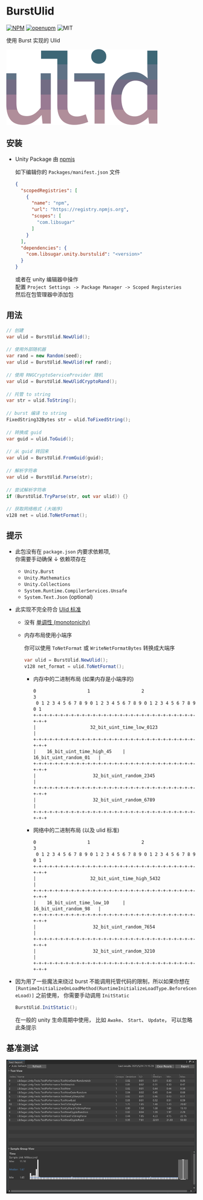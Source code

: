 # BurstUlid

[![NPM](https://img.shields.io/npm/v/com.libsugar.unity.burstulid)](https://www.npmjs.com/package/com.libsugar.unity.burstulid)
[![openupm](https://img.shields.io/npm/v/com.libsugar.unity.burstulid?label=openupm&registry_uri=https://package.openupm.com)](https://openupm.com/packages/com.libsugar.unity.burstulid/)
![MIT](https://img.shields.io/github/license/libsugar/BurstUlid)

使用 Burst 实现的 Ulid 

![ulid](https://raw.githubusercontent.com/libsugar/BurstUlid/main/ulid-logo.png)

## 安装

- Unity Package 由 [npmjs](https://www.npmjs.com/package/com.libsugar.unity.burstulid)

  如下编辑你的 `Packages/manifest.json` 文件

  ```json
  {
    "scopedRegistries": [
      {
        "name": "npm",
        "url": "https://registry.npmjs.org",
        "scopes": [
          "com.libsugar"
        ]
      }
    ],
    "dependencies": {
      "com.libsugar.unity.burstulid": "<version>"
    }
  }
  ```

  或者在 unity 编辑器中操作  
  配置 `Project Settings -> Package Manager -> Scoped Registeries`  
  然后在包管理器中添加包  

## 用法

```cs
// 创建
var ulid = BurstUlid.NewUlid();

// 使用外部随机器
var rand = new Random(seed);
var ulid = BurstUlid.NewUlid(ref rand);

// 使用 RNGCryptoServiceProvider 随机
var ulid = BurstUlid.NewUlidCryptoRand();

// 托管 to string
var str = ulid.ToString();

// burst 编译 to string
FixedString32Bytes str = ulid.ToFixedString();

// 转换成 guid
var guid = ulid.ToGuid();

// 从 guid 转回来
var ulid = BurstUlid.FromGuid(guid);

// 解析字符串
var ulid = BurstUlid.Parse(str);

// 尝试解析字符串
if (BurstUlid.TryParse(str, out var ulid)) {}

// 获取网络格式 (大端序)
v128 net = ulid.ToNetFormat();
```

## 提示

- 此包没有在 `package.json` 内要求依赖项,  
  你需要手动确保 ↓ 依赖项存在  

  - `Unity.Burst`
  - `Unity.Mathematics`
  - `Unity.Collections`
  - `System.Runtime.CompilerServices.Unsafe`
  - `System.Text.Json` (optional)

- 此实现不完全符合 [Ulid 标准](https://github.com/ulid/spec)

  - 没有 [单调性 (monotonicity)](https://github.com/ulid/spec#monotonicity)
  - 内存布局使用小端序

    你可以使用 `ToNetFormat` 或 `WriteNetFormatBytes` 转换成大端序  

    ```cs
    var ulid = BurstUlid.NewUlid();
    v128 net_format = ulid.ToNetFormat();
    ```

    - 内存中的二进制布局 (如果内存是小端序的)

      ```
      0                   1                   2                   3
       0 1 2 3 4 5 6 7 8 9 0 1 2 3 4 5 6 7 8 9 0 1 2 3 4 5 6 7 8 9 0 1
      +-+-+-+-+-+-+-+-+-+-+-+-+-+-+-+-+-+-+-+-+-+-+-+-+-+-+-+-+-+-+-+-+
      |                    32_bit_uint_time_low_0123                  |
      +-+-+-+-+-+-+-+-+-+-+-+-+-+-+-+-+-+-+-+-+-+-+-+-+-+-+-+-+-+-+-+-+
      |    16_bit_uint_time_high_45    |      16_bit_uint_random_01   |
      +-+-+-+-+-+-+-+-+-+-+-+-+-+-+-+-+-+-+-+-+-+-+-+-+-+-+-+-+-+-+-+-+
      |                     32_bit_uint_random_2345                   |
      +-+-+-+-+-+-+-+-+-+-+-+-+-+-+-+-+-+-+-+-+-+-+-+-+-+-+-+-+-+-+-+-+
      |                     32_bit_uint_random_6789                   |
      +-+-+-+-+-+-+-+-+-+-+-+-+-+-+-+-+-+-+-+-+-+-+-+-+-+-+-+-+-+-+-+-+
      ```

    - 网络中的二进制布局 (以及 ulid 标准)

      ```
      0                   1                   2                   3
       0 1 2 3 4 5 6 7 8 9 0 1 2 3 4 5 6 7 8 9 0 1 2 3 4 5 6 7 8 9 0 1
      +-+-+-+-+-+-+-+-+-+-+-+-+-+-+-+-+-+-+-+-+-+-+-+-+-+-+-+-+-+-+-+-+
      |                    32_bit_uint_time_high_5432                 |
      +-+-+-+-+-+-+-+-+-+-+-+-+-+-+-+-+-+-+-+-+-+-+-+-+-+-+-+-+-+-+-+-+
      |    16_bit_uint_time_low_10     |      16_bit_uint_random_98   |
      +-+-+-+-+-+-+-+-+-+-+-+-+-+-+-+-+-+-+-+-+-+-+-+-+-+-+-+-+-+-+-+-+
      |                     32_bit_uint_random_7654                   |
      +-+-+-+-+-+-+-+-+-+-+-+-+-+-+-+-+-+-+-+-+-+-+-+-+-+-+-+-+-+-+-+-+
      |                     32_bit_uint_random_3210                   |
      +-+-+-+-+-+-+-+-+-+-+-+-+-+-+-+-+-+-+-+-+-+-+-+-+-+-+-+-+-+-+-+-+
      ```

- 因为用了一些魔法来绕过 burst 不能调用托管代码的限制，所以如果你想在 `[RuntimeInitializeOnLoadMethod(RuntimeInitializeLoadType.BeforeSceneLoad)]` 之前使用， 你需要手动调用 `InitStatic`  

  ```csharp
  BurstUlid.InitStatic();
  ```

  在一般的 unity 生命周期中使用， 比如 `Awake`、 `Start`、 `Update`， 可以忽略此条提示  

## 基准测试

![基准](https://raw.githubusercontent.com/libsugar/BurstUlid/main/benchmark.png)
